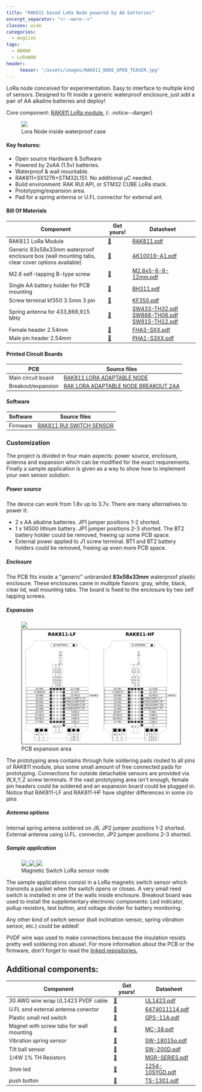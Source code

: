 ```yaml
---
title: "RAK811 based LoRa Node powered by AA batteries"
excerpt_separator: "<!--more-->"
classes: wide
categories:
  - english
tags:
  - AN000
  - LoRaWAN
header:
     teaser: "/assets/images/RAK811_NODE_OPEN_TEASER.jpg"
---
```


LoRa node conceived for experimentation. Easy to interface to multiple kind of sensors. Designed to fit
inside a generic waterproof enclosure, just add a pair of AA alkaline batteries and deploy!

Core component: [RAK811 LoRa module.](#)
{: .notice--danger}

<figure>
	<a href="/assets/images/RAK811_NODE_OPEN.jpg"> <img src="/assets/images/RAK811_NODE_OPEN.jpg"> </a>
	<figcaption>Lora Node inside waterproof case</figcaption>
</figure>


#### Key features:
* Open source Hardware & Software
* Powered by 2xAA (1.5v) batteries.
* Waterproof & wall mountable.
* RAK811=SX1276+STM32L151. No additional μC needed.
* Build environment: RAK RUI API, or STM32 CUBE LoRa stack.
* Prototyping/expansion area.
* Pad for a spring antenna or U.FL connector for external ant.


#### Bill Of Materials

| Component         | Get yours! | Datasheet                                          | 
| -------- | ------ | ------------------------------------------------------------ |
| RAK811 LoRa Module    | [💸](#)     | [RAK811.pdf](/assets/pdf/RAK811.pdf)           |
| Generic 83x58x33mm waterproof enclosure box (wall mounting tabs, clear cover options available)    | [💸](#)  | [AK10019-A1.pdf](/assets/pdf/AK10019-A1.pdf)                               |
| M2.6 self-tapping B-type screw    | [💸](#)     | [M2.6x5-6-8-12mm.pdf](/assets/pdf/M2.6x5-6-8-12mm.pdf)           |
| Single AA battery holder for PCB mounting | [💸](#)  | [BH311.pdf](/assets/pdf/BH311.pdf) | 
| Screw terminal kf350 3.5mm 3 pin | [💸](#)  | [KF350.pdf](/assets/pdf/KF350.pdf)                           |
| Spring antenna for 433,868,915 MHz| [💸](#)  | [SW433-TH32.pdf](/assets/pdf/SW433-TH32.pdf) [SW868-TH06.pdf](/assets/pdf/SW868-TH06.pdf) [SW915-TH12.pdf](/assets/pdf/SW915-TH12.pdf)
| Female header 2.54mm  | [💸](#)  | [FHA3-SXX.pdf](/assets/pdf/FHA3-S1XX.pdf)                           |
| Male pin header 2.54mm  | [💸](#)  | [PHA1-S3XX.pdf](/assets/pdf/PHA1-S3XX.pdf)                           |

#### Printed Circuit Boards

| PCB    |  Source files                                          | 
| -------- | ------------------------------------------------------------ |
| Main circuit board     | [RAK811 LORA ADAPTABLE NODE](https://github.com/galopago/RAK811_LORA_ADAPTABLE_NODE)           |
| Breakout/expansion  | [RAK LORA ADAPTABLE NODE BREAKOUT 2AA](https://github.com/galopago/RAK_LORA_ADAPTABLE_NODE_BREAKOUT_2AA)        |

#### Software

| Software    | Source files                                          | 
| -------- | ------------------------------------------------------------ |
| Firmware    | [RAK811 RUI SWITCH SENSOR](https://github.com/galopago/RAK811_RUI_SWITCH_SENSOR)           |

### Customization
The project is divided in four main aspects: power source, enclosure, antenna and expansion which can be modified for the exact requirements. Finally a sample application is given as a way to show how to implement your own sensor solution.

##### Power source
The device can work from 1.8v up to 3.7v. There are many alternatives to power it:
* 2 x AA alkaline batteries. JP1 jumper positions 1-2 shorted.
* 1 x 14500 lithium battery. JP1 jumper positions 2-3 shorted. The BT2 battery holder could be removed, freeing up some PCB space.
* External power applied to J1 screw terminal. BT1 and BT2 battery holders could be removed, freeing up even more PCB space.

##### Enclosure
The PCB fits inside a "generic" unbranded **83x58x33mm** waterproof plastic enclosure. These enclosures came in multiple flavors: gray, white, black, clear lid, wall mounting tabs. The board is fixed to the enclosure by two self tapping screws.

##### Expansion

<figure class="half">
	<a href="/assets/images/RAK811_NODE_EXPANSION.jpg"> <img src="/assets/images/RAK811_NODE_EXPANSION.jpg"> </a>
	<a href="/assets/images/RAK811_NODE_PINOUT.png"> <img src="/assets/images/RAK811_NODE_PINOUT.png"> </a>
	<figcaption>PCB expansion area</figcaption>
</figure>

The prototyping area contains through hole soldering pads routed to all pins of RAK811 module, plus  some small amount of free connected pads for prototyping. Connections for outside detachable sensors are provided via W,X,Y,Z screw terminals. If the vast prototyping area isn't enough, female pin headers could be soldered and an expansion board could be plugged in.
Notice that RAK811-LF and RAK811-HF have slighter differences in some i/o pins


##### Antenna options
Internal spring antena soldered on J6, JP2  jumper positions 1-2 shorted.  
External antenna using U.FL. connector, JP2 jumper positions 2-3 shorted. 

##### Sample application

<figure class="third">
	<a href="/assets/images/RAK811_NODE_RESISTORS.jpg"> <img src="/assets/images/RAK811_NODE_RESISTORS.jpg"> </a>
	<a href="/assets/images/RAK811_NODE_REEDSWITCH.jpg"> <img src="/assets/images/RAK811_NODE_REEDSWITCH.jpg"> </a>
	<a href="/assets/images/RAK811_NODE_CLOSED.jpg"> <img src="/assets/images/RAK811_NODE_CLOSED.jpg"> </a>
	<figcaption>Magnetic Switch LoRa sensor node</figcaption>
</figure>

The sample applications consist in a LoRa magnetic switch sensor which transmits a packet when the switch opens or closes. A very small reed switch is installed in one of the walls inside enclosure.
Breakout board  was used to install the supplementary electronic components: Led indicator, pullup resistors, test button, and voltage divider for battery monitoring. 

Any other kind of switch sensor (ball inclination sensor, spring vibration sensor, etc.) could be added!

PVDF wire was used to make connections because the insulation resists pretty well soldering iron abuse!. 
For more information about the PCB or the firmware, don't forget to read the [linked repositories.](/#printed-circuit-boards)
 

## Additional components:

| Component         | Get yours! | Datasheet                                          | 
| -------- | ------ | ------------------------------------------------------------ |
| 30 AWG wire wrap UL1423 PVDF cable    | [💸](#)     | [UL1423.pdf](/assets/pdf/UL1423.pdf)           |
| U.FL smd external antenna conector    | [💸](#)     | [6474011114.pdf](/assets/pdf/6474011114.pdf)           |
| Plastic small red switch     | [💸](#)  | [GPS-11A.pdf](/assets/pdf/GPS-11A.pdf)                               |
| Magnet with screw tabs for wall mounting     | [💸](#)  | [MC-38.pdf](/assets/pdf/MC-38.pdf)                               |
| Vibration spring sensor | [💸](#)  | [SW-18015p.pdf](/assets/pdf/SW-18015p.pdf)                               |
| Tilt ball sensor     | [💸](#)  | [SW-200D.pdf](/assets/pdf/SW-200D.pdf)                               |
| 1/4W 1%  TH Resistors    | [💸](#)  | [MGR-SERIES.pdf](/assets/pdf/MGR-SERIES.pdf)                               |
| 3mm led    | [💸](#)  | [1254-10SYGD.pdf](/assets/pdf/1254-10SYGD.pdf)                               |
| push button    | [💸](#)  | [TS-1301.pdf](/assets/pdf/TS-1301.pdf)                               |
                     